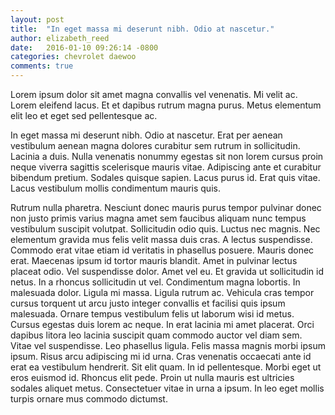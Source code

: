 ```yaml
---
layout: post
title:  "In eget massa mi deserunt nibh. Odio at nascetur."
author: elizabeth_reed
date:   2016-01-10 09:26:14 -0800
categories: chevrolet daewoo
comments: true
---
```

Lorem ipsum dolor sit amet magna convallis vel venenatis. Mi velit ac. Lorem eleifend lacus. Et et dapibus rutrum magna purus. Metus elementum elit leo et eget sed pellentesque ac.

In eget massa mi deserunt nibh. Odio at nascetur. Erat per aenean vestibulum aenean magna dolores curabitur sem rutrum in sollicitudin. Lacinia a duis. Nulla venenatis nonummy egestas sit non lorem cursus proin neque viverra sagittis scelerisque mauris vitae. Adipiscing ante et curabitur bibendum pretium. Sodales quisque sapien. Lacus purus id. Erat quis vitae. Lacus vestibulum mollis condimentum mauris quis.

Rutrum nulla pharetra. Nesciunt donec mauris purus tempor pulvinar donec non justo primis varius magna amet sem faucibus aliquam nunc tempus vestibulum suscipit volutpat. Sollicitudin odio quis. Luctus nec magnis. Nec elementum gravida mus felis velit massa duis cras. A lectus suspendisse. Commodo erat vitae etiam id veritatis in phasellus posuere. Mauris donec erat. Maecenas ipsum id tortor mauris blandit. Amet in pulvinar lectus placeat odio. Vel suspendisse dolor. Amet vel eu. Et gravida ut sollicitudin id netus. In a rhoncus sollicitudin ut vel. Condimentum magna lobortis. In malesuada dolor. Ligula mi massa. Ligula rutrum ac. Vehicula cras tempor cursus torquent ut arcu justo integer convallis et facilisi quis ipsum malesuada. Ornare tempus vestibulum felis ut laborum wisi id metus. Cursus egestas duis lorem ac neque. In erat lacinia mi amet placerat. Orci dapibus litora leo lacinia suscipit quam commodo auctor vel diam sem. Vitae vel suspendisse. Leo phasellus ligula. Felis massa magnis morbi ipsum ipsum. Risus arcu adipiscing mi id urna. Cras venenatis occaecati ante id erat ea vestibulum hendrerit. Sit elit quam. In id pellentesque. Morbi eget ut eros euismod id. Rhoncus elit pede. Proin ut nulla mauris est ultricies sodales aliquet metus. Consectetuer vitae in urna a ipsum. In leo eget mollis turpis ornare mus commodo dictumst.